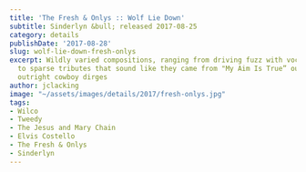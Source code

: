 ```yaml
---
title: 'The Fresh & Onlys :: Wolf Lie Down'
subtitle: Sinderlyn &bull; released 2017-08-25
category: details
publishDate: '2017-08-28'
slug: wolf-lie-down-fresh-onlys
excerpt: Wildly varied compositions, ranging from driving fuzz with vocal harmonies
  to sparse tributes that sound like they came from "My Aim Is True” outtakes, to
  outright cowboy dirges
author: jclacking
image: "~/assets/images/details/2017/fresh-onlys.jpg"
tags:
- Wilco
- Tweedy
- The Jesus and Mary Chain
- Elvis Costello
- The Fresh & Onlys
- Sinderlyn
---
```


